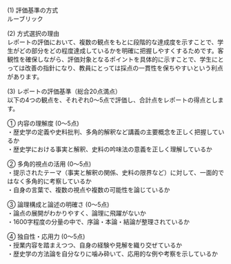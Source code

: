 (1) 評価基準の方式  
ルーブリック  

(2) 方式選択の理由  
レポートの評価において、複数の観点をもとに段階的な達成度を示すことで、学生がどの部分をどの程度達成しているかを明確に把握しやすくするためです。客観性を確保しながら、評価対象となるポイントを具体的に示すことで、学生にとっては改善の指針になり、教員にとっては採点の一貫性を保ちやすいという利点があります。  

(3) レポートの評価基準（総合20点満点）  
以下の4つの観点を、それぞれ0～5点で評価し、合計点をレポートの得点とします。  

① 内容の理解度 (0～5点)  
・歴史学の定義や史料批判、多角的解釈など講義の主要概念を正しく把握しているか  
・歴史学における事実と解釈、史料の吟味法の意義を正しく理解しているか  

② 多角的視点の活用 (0～5点)  
・提示されたテーマ（事実と解釈の関係、史料の限界など）に対して、一面的ではなく多角的に考察しているか  
・自身の言葉で、複数の視点や複数の可能性を論じているか  

③ 論理構成と論述の明確さ (0～5点)  
・論点の展開がわかりやすく、論理に飛躍がないか  
・1600字程度の分量の中で、序論・本論・結論が整理されているか  

④ 独自性・応用力 (0～5点)  
・授業内容を踏まえつつ、自身の経験や見解を織り交ぜているか  
・歴史学の方法論を自分なりに噛み砕いて、応用的な例や考察を示しているか  
